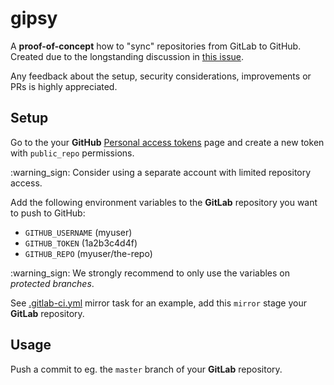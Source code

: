 gipsy
=====

A **proof-of-concept** how to "sync" repositories from GitLab to GitHub. Created due to the longstanding discussion in [this issue](https://gitlab.com/gitlab-org/gitlab-ce/issues/18732).

Any feedback about the setup, security considerations, improvements or PRs is highly appreciated.

Setup
-----

Go to the your **GitHub** [Personal access tokens](https://github.com/settings/tokens) page and create a new token with `public_repo` permissions.

:warning_sign: Consider using a separate account with limited repository access.

Add the following environment variables to the **GitLab** repository you want to push to GitHub:

-	`GITHUB_USERNAME` (myuser)
-	`GITHUB_TOKEN` (1a2b3c4d4f)
-	`GITHUB_REPO` (myuser/the-repo)

:warning_sign: We strongly recommend to only use the variables on *protected branches*.

See [.gitlab-ci.yml](.gitlab-ci.yml) mirror task for an example, add this `mirror` stage your **GitLab** repository.

Usage
-----

Push a commit to eg. the `master` branch of your **GitLab** repository.
